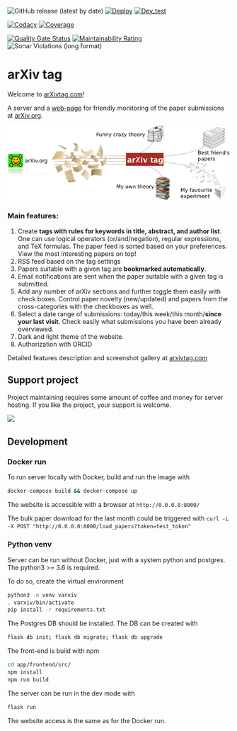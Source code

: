 ![GitHub release (latest by date)](https://img.shields.io/github/v/release/suvorov21/arxivtagpy)
[![Deploy](https://gitlab.com/suvorov21/arxivtagpy/badges/master/pipeline.svg?key_text=deploy)](https://gitlab.com/suvorov21/arxivtagpy/-/commits/master)
[![Dev_test](https://gitlab.com/suvorov21/arxivtagpy/badges/develop/pipeline.svg?key_text=dev&#32;test)](https://gitlab.com/suvorov21/arxivtagpy/-/commits/develop)

[![Codacy](https://app.codacy.com/project/badge/Grade/eea7048694ce444b8f1f1329cbc010d6)](https://www.codacy.com/manual/suvorov21/arxivtagpy?utm_source=gitlab.com&amp;utm_medium=referral&amp;utm_content=suvorov21/arxivtagpy&amp;utm_campaign=Badge_Grade)
[![Coverage](https://app.codacy.com/project/badge/Coverage/eea7048694ce444b8f1f1329cbc010d6)](https://www.codacy.com/gl/suvorov21/arxivtagpy/dashboard?utm_source=gitlab.com&utm_medium=referral&utm_content=suvorov21/arxivtagpy&utm_campaign=Badge_Coverage)

[![Quality Gate Status](https://sonarcloud.io/api/project_badges/measure?project=suvorov21_arxivtagpy&metric=alert_status)](https://sonarcloud.io/dashboard?id=suvorov21_arxivtagpy)
[![Maintainability Rating](https://sonarcloud.io/api/project_badges/measure?project=suvorov21_arxivtagpy&metric=sqale_rating)](https://sonarcloud.io/dashboard?id=suvorov21_arxivtagpy)
![Sonar Violations (long format)](https://img.shields.io/sonar/violations/suvorov21_arxivtagpy?format=long&label=Sonar%20violations&server=https%3A%2F%2Fsonarcloud.io)

# arXiv tag
Welcome to [arXivtag.com](https://arxivtag.com)!

A server and a [web-page](https://arxivtag.com) for friendly monitoring of the paper submissions at [arXiv.org](https://arxiv.org/).

![Framework flow](app/frontend/dist/img/scheme_small.png)

### Main features:
1. Create **tags with rules for keywords in title, abstract, and author list**. One can use logical operators (or/and/negation), regular expressions, and TeX formulas. The paper feed is sorted based on your preferences. View the most interesting papers on top!
2. RSS feed based on the tag settings
3. Papers suitable with a given tag are **bookmarked automatically**.
4. Email notifications are sent when the paper suitable with a given tag is submitted.
5. Add any number of arXiv sections and further toggle them easily with check boxes. Control paper novelty (new/updated) and papers from the cross-categories with the checkboxes as well.
6. Select a date range of submissions: today/this week/this month/**since your last visit**. Check easily what submissions you have been already overviewed.
7. Dark and light theme of the website.
8. Authorization with ORCID

Detailed features description and screenshot gallery at [arxivtag.com](https://arxivtag.com)

## Support project

Project maintaining requires some amount of coffee and money for server hosting.
If you like the project, your support is welcome.

[![](https://www.paypalobjects.com/en_US/FR/i/btn/btn_donateCC_LG.gif)](https://www.paypal.com/donate/?hosted_button_id=LQKRDE4T6NU4G)

## Development

### Docker run

To run server locally with Docker, build and run the image with

```bash
docker-compose build && docker-compose up
```

The website is accessible with a browser at `http://0.0.0.0:8000/`

The bulk paper download for the last month could be triggered with 
`curl -L -X POST "http://0.0.0.0:8000/load_papers?token=test_token"`


### Python venv

Server can be run without Docker, just with a system python and postgres. The python3 >= 3.6 is required.

To do so, create the virtual environment
```bash
python3 -m venv varxiv
. varxiv/bin/activate
pip install -r requirements.txt
```

The Postgres DB should be installed. The DB can be created with

```bash
flask db init; flask db migrate; flask db upgrade
```

The front-end is build with npm

```bash
cd app/frontend/src/
npm install
npm run build
```

The server can be run in the dev mode with

```bash
flask run
```

The website access is the same as for the Docker run.

